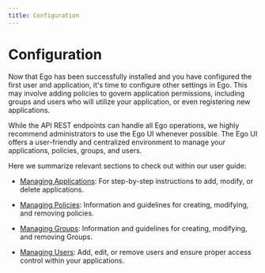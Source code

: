 ```yaml
---
title: Configuration
---
```


# Configuration

Now that Ego has been successfully installed and you have configured the first user and application, it's time to configure other settings in Ego. This may involve adding policies to govern application permissions, including groups and users who will utilize your application, or even registering new applications.

<Note title="tip">While the API REST endpoints can handle all Ego operations, we highly recommend administrators to use the Ego UI whenever possible. The Ego UI offers a user-friendly and centralized environment to manage your applications, policies, groups, and users.</Note>

Here we summarize relevant sections to check out within our user guide:

- [Managing Applications](/documentation/ego/user-guide/admin-ui/applications): For step-by-step instructions to add, modify, or delete applications.

- [Managing Policies](/documentation/ego/user-guide/admin-ui/policies): Information and guidelines for creating, modifying, and removing policies.

- [Managing Groups](/documentation/ego/user-guide/admin-ui/groups): Information and guidelines for creating, modifying, and removing Groups.

- [Managing Users](/documentation/ego/user-guide/admin-ui/users): Add, edit, or remove users and ensure proper access control within your applications.


